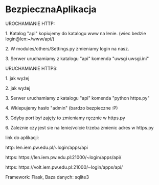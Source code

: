 # BezpiecznaAplikacja

<p>UROCHAMIANIE HTTP:</p>
<p>1. Katalog "api" kopiujemy do katalogu www na lenie. (wiec bedzie login@len:~/www/api/)</p>
<p>2. W modules/others/Settings.py zmieniamy login na nasz.</p>
<p>3. Serwer uruchamiamy z katalogu "api" komenda "uwsgi uwsgi.ini"</p>

<p>URUCHAMIANIE HTTPS:</p>
<p>1. jak wyżej</p>
<p>2. jak wyżej</p>
<p>3. Serwer uruchamiamy z katalogu "api" komenda "python https.py"</p>
<p>4. Wklepujemy hasło "admin" (bardzo bezpieczne :P)</p>
<p>5. Gdyby port był zajęty to zmieniamy ręcznie w https.py</p>
<p>6. Zaleznie czy jest sie na lenie/volcie trzeba zmienic adres w https.py</p>
  
<p>link do aplikacji:</p>
<p>http: len.iem.pw.edu.pl/~login/apps/api</p>
<p>https: https://len.iem.pw.edu.pl:21000/~login/apps/api/ </p>
<p>https: https://volt.iem.pw.edu.pl:21000/~login/apps/api/ </p>

<p>Framework: Flask, Baza danych: sqlite3</p>
